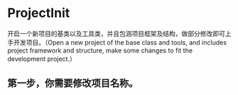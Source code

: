 # ProjectInit
开启一个新项目的基类以及工具类，并且包涵项目框架及结构，做部分修改即可上手开发项目。（Open a new project of the base class and tools, and includes project framework and structure, make some changes to fit the development project.）

## 第一步，你需要修改项目名称。
